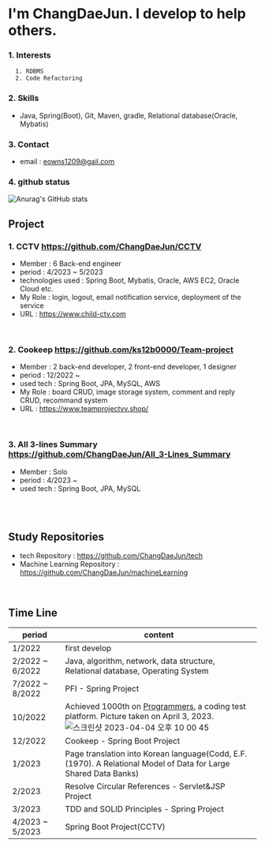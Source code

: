 # I'm ChangDaeJun. I develop to help others.

### 1. Interests
```
  1. RDBMS
  2. Code Refactoring
```
### 2. Skills
  * Java, Spring(Boot), Git, Maven, gradle, Relational database(Oracle, Mybatis)

### 3. Contact
* email : eowns1209@gail.com

### 4. github status
![Anurag's GitHub stats](https://github-readme-stats.vercel.app/api?username=ChangDaeJun&theme=dark&show_icons=true)

## Project
  
### 1. CCTV <https://github.com/ChangDaeJun/CCTV>
  * Member : 6 Back-end engineer
  * period : 4/2023 ~ 5/2023
  * technologies used : Spring Boot, Mybatis, Oracle, AWS EC2, Oracle Cloud etc.
  * My Role : login, logout, email notification service, deployment of the service
  * URL : https://www.child-ctv.com
  
<br>

### 2. Cookeep <https://github.com/ks12b0000/Team-project>
  * Member :  2 back-end developer, 2 front-end developer, 1 designer
  * period : 12/2022 ~
  * used tech : Spring Boot, JPA, MySQL, AWS
  * My Role : board CRUD, image storage system, comment and reply CRUD, recommand system
  * URL : https://www.teamprojectvv.shop/
<br>

### 3. All 3-lines Summary <https://github.com/ChangDaeJun/All_3-Lines_Summary>
  * Member : Solo
  * period : 4/2023 ~
  * used tech : Spring Boot, JPA, MySQL
<br>
<br>
  
## Study Repositories
* tech Repository : https://github.com/ChangDaeJun/tech
* Machine Learning Repository : https://github.com/ChangDaeJun/machineLearning

<br>

## Time Line
|period|content|
|---|---|
|1/2022|first develop|
|2/2022 ~ 6/2022|Java, algorithm, network, data structure, Relational database, Operating System|
|7/2022 ~ 8/2022|PFI - Spring Project|
|10/2022|Achieved 1000th on [Programmers](https://programmers.co.kr/), a coding test platform. Picture taken on April 3, 2023. </br> ![스크린샷 2023-04-04 오후 10 00 45](https://user-images.githubusercontent.com/97227920/229799819-02fa86a3-61de-487c-866d-d55d7a85f947.png)|
|12/2022|Cookeep - Spring Boot Project|
|1/2023| Page translation into Korean language(Codd, E.F. (1970). A Relational Model of Data for Large Shared Data Banks)|
|2/2023|Resolve Circular References - Servlet&JSP Project|
|3/2023|TDD and SOLID Principles - Spring Project|
|4/2023 ~ 5/2023 | Spring Boot Project(CCTV)|
